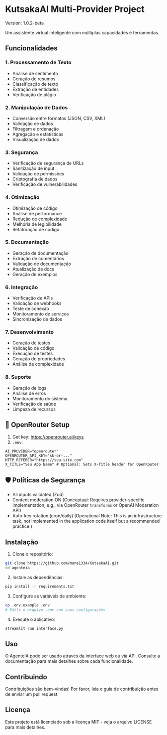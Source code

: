 # KutsakaAI Multi-Provider Project
Version: 1.0.2-beta

Um assistente virtual inteligente com múltiplas capacidades e ferramentas.

## Funcionalidades

### 1. Processamento de Texto
- Análise de sentimento
- Geração de resumos
- Classificação de texto
- Extração de entidades
- Verificação de plágio

### 2. Manipulação de Dados
- Conversão entre formatos (JSON, CSV, XML)
- Validação de dados
- Filtragem e ordenação
- Agregação e estatísticas
- Visualização de dados

### 3. Segurança
- Verificação de segurança de URLs
- Sanitização de input
- Validação de permissões
- Criptografia de dados
- Verificação de vulnerabilidades

### 4. Otimização
- Otimização de código
- Análise de performance
- Redução de complexidade
- Melhoria de legibilidade
- Refatoração de código

### 5. Documentação
- Geração de documentação
- Extração de comentários
- Validação de documentação
- Atualização de docs
- Geração de exemplos

### 6. Integração
- Verificação de APIs
- Validação de webhooks
- Teste de conexão
- Monitoramento de serviços
- Sincronização de dados

### 7. Desenvolvimento
- Geração de testes
- Validação de código
- Execução de testes
- Geração de propriedades
- Análise de complexidade

### 8. Suporte
- Geração de logs
- Análise de erros
- Monitoramento do sistema
- Verificação de saúde
- Limpeza de recursos

## 🔌 OpenRouter Setup
1. Get key: https://openrouter.ai/keys
2. `.env`:
```env
AI_PROVIDER="openrouter"
OPENROUTER_API_KEY="sk-or-..."
HTTP_REFERER="https://seu-site.com"
X_TITLE="Seu App Name" # Optional: Sets X-Title header for OpenRouter
```

## 🛡️ Políticas de Segurança
- All inputs validated (Zod)
- Content moderation ON (Conceptual: Requires provider-specific implementation, e.g., via OpenRouter `transforms` or OpenAI Moderation API)
- Auto-key rotation (cron/daily) (Operational Note: This is an infrastructure task, not implemented in the application code itself but a recommended practice.)

## Instalação

1. Clone o repositório:
```bash
git clone https://github.com/mane1334/KutsakaAI.git
cd agenteia
```

2. Instale as dependências:
```bash
pip install -r requirements.txt
```

3. Configure as variáveis de ambiente:
```bash
cp .env.example .env
# Edite o arquivo .env com suas configurações
```

4. Execute o aplicativo:
```bash
streamlit run interface.py
```

## Uso

O AgenteIA pode ser usado através da interface web ou via API. Consulte a documentação para mais detalhes sobre cada funcionalidade.

## Contribuindo

Contribuições são bem-vindas! Por favor, leia o guia de contribuição antes de enviar um pull request.

## Licença

Este projeto está licenciado sob a licença MIT - veja o arquivo LICENSE para mais detalhes.
